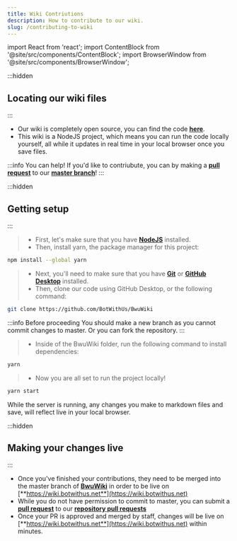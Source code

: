 ```yaml
---
title: Wiki Contriutions
description: How to contribute to our wiki.
slug: /contributing-to-wiki
---
```


import React from 'react';
import ContentBlock from '@site/src/components/ContentBlock';
import BrowserWindow from '@site/src/components/BrowserWindow';



:::hidden
## Locating our wiki files
:::

<ContentBlock title="Locating our wiki files">
<BrowserWindow url="https://github.com/BotWithUs/BwuWiki">

- Our wiki is completely open source, you can find the code <u>[**here**](https://github.com/BotWithUs/BwuWiki)</u>.
- This wiki is a NodeJS project, which means you can run the code locally yourself, all while it updates in real time in your local browser once you save files.

:::info You can help!
    If you'd like to contriubute, you can by making a [**pull request**](https://docs.github.com/en/pull-requests/collaborating-with-pull-requests/proposing-changes-to-your-work-with-pull-requests/about-pull-requests) to our [**master branch**](https://github.com/BotWithUs/BwuWiki)!
:::

</BrowserWindow>

</ContentBlock>

:::hidden
## Getting setup
:::
<ContentBlock title="Getting setup">
> - First, let's make sure that you have [**NodeJS**](https://nodejs.org/en/download) installed.
> - Then, install yarn, the package manager for this project:
```bash
npm install --global yarn
```
> - Next, you'll need to make sure that you have [**Git**](https://git-scm.com/downloads) or [**GitHub Desktop**](https://desktop.github.com/) installed.
> - Then, clone our code using GitHub Desktop, or the following command:
```bash
git clone https://github.com/BotWithUs/BwuWiki
```
:::info Before proceeding
You should make a new branch as you cannot commit changes to master. Or you can fork the repository.
:::

> - Inside of the BwuWiki folder, run the following command to install dependencies:
```bash
yarn
```
> - Now you are all set to run the project locally!
```bash
yarn start
```
While the server is running, any changes you make to markdown files and save, will reflect live in your local browser.

</ContentBlock>

:::hidden
## Making your changes live
:::
<ContentBlock title="Making your changes live">
- Once you've finished your contributions, they need to be merged into the master branch of [**BwuWiki**](https://github.com/BotWithUs/BwuWiki) in order to be live on [**https://wiki.botwithus.net**](https://wiki.botwithus.net)
- While you do not have permission to commit to master, you can submit a [**pull request**](https://docs.github.com/en/pull-requests/collaborating-with-pull-requests/proposing-changes-to-your-work-with-pull-requests/about-pull-requests) to our [**repository pull requests**](https://github.com/BotWithUs/BwuWiki/pulls)
- Once your PR is approved and merged by staff, changes will be live on [**https://wiki.botwithus.net**](https://wiki.botwithus.net) within minutes.
</ContentBlock>
